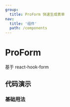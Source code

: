 ```yaml
---
group:
  title: ProForm 快速生成表单
nav:
  title: '组件'
  path: /components
---
```


# ProForm

基于 react-hook-form

## 代码演示

### 基础用法

<code src="./demo/index.tsx" />
